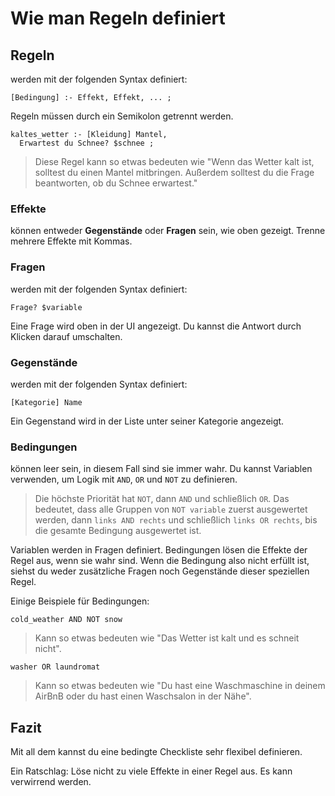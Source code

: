 # Wie man Regeln definiert

## Regeln

werden mit der folgenden Syntax definiert:

```
[Bedingung] :- Effekt, Effekt, ... ;
```

Regeln müssen durch ein Semikolon getrennt werden.

```
kaltes_wetter :- [Kleidung] Mantel,
  Erwartest du Schnee? $schnee ;
```

> Diese Regel kann so etwas bedeuten wie "Wenn das Wetter kalt ist, solltest du einen Mantel mitbringen. Außerdem solltest du die Frage beantworten, ob du Schnee erwartest."

### Effekte

können entweder **Gegenstände** oder **Fragen** sein, wie oben gezeigt.
Trenne mehrere Effekte mit Kommas.

### Fragen

werden mit der folgenden Syntax definiert:

```
Frage? $variable
```

Eine Frage wird oben in der UI angezeigt.
Du kannst die Antwort durch Klicken darauf umschalten.

### Gegenstände

werden mit der folgenden Syntax definiert:

```
[Kategorie] Name
```

Ein Gegenstand wird in der Liste unter seiner Kategorie angezeigt.

### Bedingungen

können leer sein, in diesem Fall sind sie immer wahr.
Du kannst Variablen verwenden, um Logik mit `AND`, `OR` und `NOT` zu definieren.

> Die höchste Priorität hat `NOT`, dann `AND` und schließlich `OR`. Das bedeutet, dass alle Gruppen von `NOT variable` zuerst ausgewertet werden, dann `links AND rechts` und schließlich `links OR rechts`, bis die gesamte Bedingung ausgewertet ist.

Variablen werden in Fragen definiert.
Bedingungen lösen die Effekte der Regel aus, wenn sie wahr sind. Wenn die Bedingung also nicht erfüllt ist, siehst du weder zusätzliche Fragen noch Gegenstände dieser speziellen Regel.

Einige Beispiele für Bedingungen:

```
cold_weather AND NOT snow
```

> Kann so etwas bedeuten wie "Das Wetter ist kalt und es schneit nicht".

```
washer OR laundromat
```

> Kann so etwas bedeuten wie "Du hast eine Waschmaschine in deinem AirBnB oder du hast einen Waschsalon in der Nähe".

## Fazit

Mit all dem kannst du eine bedingte Checkliste sehr flexibel definieren.

Ein Ratschlag:
Löse nicht zu viele Effekte in einer Regel aus. Es kann verwirrend werden.
